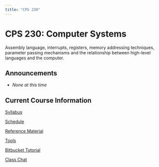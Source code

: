 ```yaml
---
title: "CPS 230"
---
```


# CPS 230: Computer Systems

Assembly language, interrupts, registers, memory addressing techniques, parameter passing mechanisms and the relationship between high-level languages and the computer.

## Announcements

* _None at this time_

## Current Course Information

[Syllabus](/course/bju/content/cps230/info/syllabus)

[Schedule](/course/bju/content/cps230/info/schedule)

[Reference Material](/course/bju/content/cps230/info/references)

[Tools](/course/bju/content/cps230/info/tools)

[Bitbucket Tutorial](/course/bju/content/cps230/info/bitbucket)

[Class Chat](https://bjucps.slack.com)
